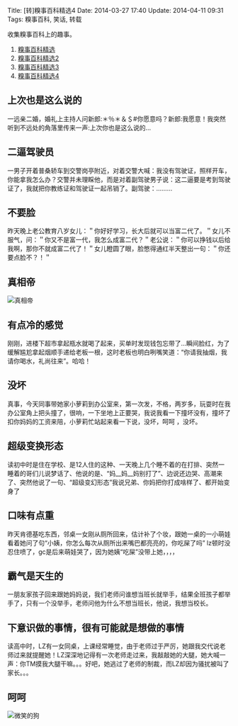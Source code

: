Title: [转]糗事百科精选4
Date: 2014-03-27 17:40
Update: 2014-04-11 09:31
Tags: 糗事百科, 笑话, 转载

[1]: /static/images/qiushibaike/ZhenXiangDi.jpg
[2]: /static/images/qiushibaike/dog-smiling.jpg

收集糗事百科上的趣事。

1. [糗事百科精选](/collection/qiushibaike.html)
2. [糗事百科精选2](/collection/qiushibaike2.html)
3. [糗事百科精选3](/collection/qiushibaike3.html)
4. [糗事百科精选4](/collection/qiushibaike4.html)

## 上次也是这么说的
一远亲二婚，婚礼上主持人问新郎:＊％＊＆＄#你愿意吗？新郎:我愿意！我突然听到不远处的角落里传来一声:上次你也是这么说的…

## 二逼驾驶员
一男子开着普桑轿车到交警岗亭附近，对着交警大喊：我没有驾驶证，照样开车，你能拿我怎么办？交警并未理睬他，而是对着副驾驶男子说：这二逼要是考到驾驶证了，我就把你教练证和驾驶证一起吊销了。副驾驶：………

## 不要脸
昨天晚上老公教育八岁女儿：＂你好好学习，长大后就可以当富二代了。＂女儿不服气，问：＂你又不是富一代，我怎么成富二代？＂老公说：＂你可以挣钱以后给我啊，那你不就成富二代了！＂女儿瞪圆了眼，脸憋得通红半天整出一句：＂你还要点脸不？！＂

## 真相帝
![真相帝][1]

## 有点冷的感觉
刚刚，进楼下超市拿起瓶水就喝了起来，买单时发现钱包忘带了…瞬间脸红，为了缓解尴尬拿起烟顺手递给老板一根，这时老板也明白咧嘴笑道：“你请我抽烟，我请你喝水，礼尚往来”。哈哈！

## 没坏
真事，今天同事带她家小萝莉到办公室来，第一次发，不格，两岁多，玩耍时在我办公室角上把头撞了，很响，一下坐地上正要哭，我说我看一下撞坏没有，撞坏了扣你妈妈的工资来陪，小萝莉忙站起来看一下说，没坏，呵呵 ，没坏。

## 超级变换形态
读初中时是住在学校、是12人住的这种、一天晚上几个睡不着的在打排、突然一睡着的哥们儿说梦话了、他说的是、“妈__妈__妈别打了”、边说还边哭、高潮来了、突然他说了一句、“超级变幻形态”我说兄弟、你妈把你打成啥样了、都开始变身了

## 口味有点重
昨天肯德基吃东西，邻桌一女刚从厕所回来，估计补了个妆，跟她一桌的一小萌娃看着她问了句“小姨，你怎么每次从厕所出来嘴巴都亮亮的，你吃屎了吗” lz顿时没忍住喷了，gc是后来萌娃哭了，因为她姨“吃屎”没带上她，，，，

## 霸气是天生的
一朋友家孩子回来跟她妈妈说，我们老师问谁想当班长就举手，结果全班孩子都举手了，只有一个没举手，老师问他为什么不想当班长，他说，我想当校长。

## 下意识做的事情，很有可能就是想做的事情
读高中时，LZ有一女同桌，上课经常睡觉，由于老师过于严厉，她跟我交代说老师过来就提醒她！LZ深深地记得有一次老师走过来，我敲敲她的大腿，她大喊一声：你TM摸我大腿干嘛。。。好吧，她逃过了老师的制裁，而LZ却因为骚扰被叫了家长。。。

## 呵呵
![微笑的狗][2]

